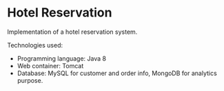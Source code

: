 # Hotel Reservation

Implementation of a hotel reservation system.

Technologies used:

- Programming language: Java 8
- Web container: Tomcat
- Database: MySQL for customer and order info, MongoDB for analytics purpose.

